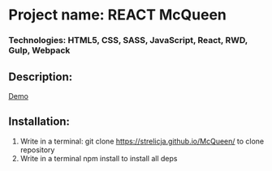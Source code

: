 # Project name: REACT McQueen

### Technologies: HTML5, CSS, SASS, JavaScript, React, RWD, Gulp, Webpack

## Description:
[Demo](https://strelicja.github.io/McQueen/)

## Installation:

1. Write in a terminal:
 git clone https://strelicja.github.io/McQueen/
 to clone repository
2. Write in a terminal npm install to install all deps
